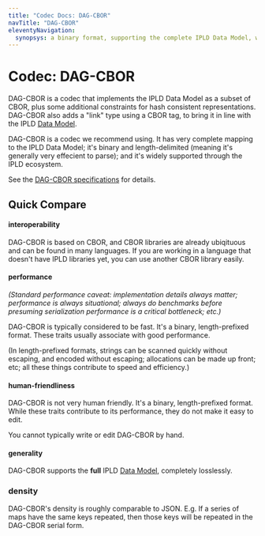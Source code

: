 ```yaml
---
title: "Codec Docs: DAG-CBOR"
navTitle: "DAG-CBOR"
eleventyNavigation:
  synopsys: a binary format, supporting the complete IPLD Data Model, with excellent performance, and suitable for any job.
---
```


Codec: DAG-CBOR
===============

DAG-CBOR is a codec that implements the IPLD Data Model as a subset of CBOR,
plus some additional constraints for hash consistent representations.
DAG-CBOR also adds a "link" type using a CBOR tag, to bring it in line with the IPLD [Data Model](/glossary/#data-model).

DAG-CBOR is a codec we recommend using.
It has very complete mapping to the IPLD Data Model;
it's binary and length-delimited (meaning it's generally very effecient to parse);
and it's widely supported through the IPLD ecosystem.

See the [DAG-CBOR specifications](/specs/codecs/dag-cbor/) for details.


Quick Compare
-------------

#### interoperability

DAG-CBOR is based on CBOR, and CBOR libraries are already ubiqituous and can be found in many languages.
If you are working in a language that doesn't have IPLD libraries yet, you can use another CBOR library easily.

#### performance

_(Standard performance caveat: implementation details always matter; performance is always situational;
always do benchmarks before presuming serialization performance is a critical bottleneck; etc.)_

DAG-CBOR is typically considered to be fast.
It's a binary, length-prefixed format.  These traits usually associate with good performance.

(In length-prefixed formats, strings can be scanned quickly without escaping, and encoded without escaping;
allocations can be made up front; etc; all these things contribute to speed and efficiency.)

#### human-friendliness

DAG-CBOR is not very human friendly.
It's a binary, length-prefixed format.
While these traits contribute to its performance, they do not make it easy to edit.

You cannot typically write or edit DAG-CBOR by hand.

#### generality

DAG-CBOR supports the **full** IPLD [Data Model](/glossary/#data-model), completely losslessly.

### density

DAG-CBOR's density is roughly comparable to JSON.  E.g. If a series of maps have the same keys repeated,
then those keys will be repeated in the DAG-CBOR serial form.
